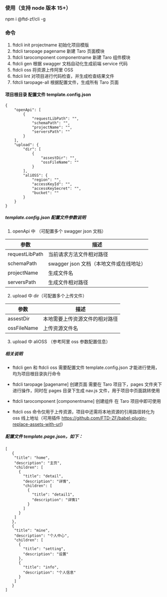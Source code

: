 ### 使用（支持 node 版本 15+）

npm i @ftd-zf/cli -g

### 命令

1. ftdcli init projectname
   初始化项目模版
2. ftdcli taropage pagename
   新建 Taro 页面模块
3. ftdcli tarocomponent componentname
   新建 Taro 组件模块
4. ftdcli gen
   根据 swagger 文档自动化生成前端 service 代码
5. ftdcli oss
   将资源上传阿里 OSS
6. ftdcli lint
   对项目进行代码检查，并生成检查结果文件
7. fdtcli taropage-all
   根据配置文件，生成所有 Taro 页面

#### 项目根目录 配置文件 template.config.json

```
{
    "openApi": [
        {
            "requestLibPath": "",
            "schemaPath": "",
            "projectName": "",
            "serversPath": ""
        }
    ],
    "upload": {
        "dir": [
            {
                "assestDir": "",
                "ossFileName": ""
            }
        ],
        "aliOSS": {
            "region": "",
            "accessKeyId": "",
            "accessKeySecret": "",
            "bucket": ""
        }
    }
}
```

##### template.config.json 配置文件参数说明

1. openApi 中 （可配置多个 swagger json 文档）

| 参数           | 描述                                    |
| -------------- | --------------------------------------- |
| requestLibPath | 当前请求方法文件相对路径                |
| schemaPath     | swagger json 文档（本地文件或在线地址） |
| projectName    | 生成文件名                              |
| serversPath    | 生成文件相对路径                        |

2. upload 中 dir（可配置多个上传文件）

| 参数        | 描述                           |
| ----------- | ------------------------------ |
| assestDir   | 本地需要上传资源文件的相对路径 |
| ossFileName | 上传资源文件名                 |

3. upload 中 aliOSS （参考阿里 oss 参数配置信息）

##### 相关说明

- ftdcli gen 和 ftdcli oss 需要配置文件 template.config.json 才能进行使用，均为项目根目录执行命令

- ftdcli taropage [pagename] 创建页面 需要在 Taro 项目下，pages 文件夹下进行操作，同时在 pages 目录下生成 nav.js 文件，用于项目中页面跳转使用

- ftdcli tarocomponent [componentname] 创建组件 在 Taro 项目中即可使用

- ftdcli oss 命令仅用于上传资源，项目中还需将本地资源的引用路径转化为 oss 线上地址（可用插件 <https://github.com/FTD-ZF/babel-plugin-replace-assets-with-url>）

##### 配置文件 template.page.json，如下：

```
[
   {
    "title": "home",
    "description": "主页",
    "children": [
      {
        "title": "detail",
        "description": "详情",
        "children": [
          {
            "title": "detail1",
            "description": "详情1"
          }
        ]
      }
    ]
   },
   {
    "title": "mine",
    "description": "个人中心",
    "children": [
      {
        "title": "setting",
        "description": "设置"
      },
      {
        "title": "info",
        "description": "个人信息"
      }
    ]
   }
]
```
